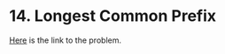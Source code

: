 # 14. Longest Common Prefix

[Here](https://leetcode.com/problems/longest-common-prefix/) is the link to the problem.
